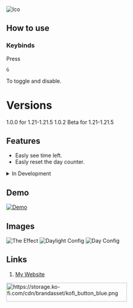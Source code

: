 ![Ico](https://cdn.modrinth.com/data/cached_images/718442bcd7a49bb7398344da6d583fef6785287b_0.webp)
## How to use
### Keybinds
Press
```
G
```
To toggle and disable.



# Versions
1.0.0 for 1.21-1.21.5
1.0.2 Beta for 1.21-1.21.5

## Features
- Easly see time left.
- Easly reset the day counter.


<details>
<summary>In Development</summary>

1. Customizability
2. More toggles.
3. More loaders
4. Any suggestions?

</details>


## Demo

[![Demo](https://sandwichdev.xyz/img/vid2.png)](https://www.youtube-nocookie.com/embed/6DqF8g93NOQ)


## Images

![The Effect](https://cdn.modrinth.com/data/cached_images/9e783d030f78105ba3942b0725ce466fcb0a79e5.webp)
![Daylight Config](https://cdn.modrinth.com/data/cached_images/d886e484250cd65fd6ab5fc4845887f6310b9be9.webp)
![Day Config](https://cdn.modrinth.com/data/cached_images/c0cb92cc5adfb0ea32b4f3dee9e92c15447fda9c.webp)


## Links
1. [My Website](https://sandwichdev.xyz/)

<a href="https://ko-fi.com/sandwichdev" target="_blank" rel="noopener nofollow" title="Support Me"><img src="https://storage.ko-fi.com/cdn/brandasset/kofi_button_blue.png" alt="https://storage.ko-fi.com/cdn/brandasset/kofi_button_blue.png" width="319" height="50" loading="lazy"></a>

